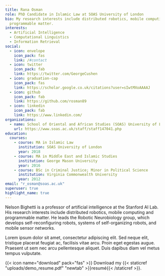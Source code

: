 ```yaml
---
title: Rana Osman
role: PhD Candidate in Islamic Law at SOAS University of London
bio: My research interests include distributed robotics, mobile computing and
  programmable matter.
interests:
  - Artificial Intelligence
  - Computational Linguistics
  - Information Retrieval
social:
  - icon: envelope
    icon_pack: fas
    link: /#contact
  - icon: twitter
    icon_pack: fab
    link: https://twitter.com/GeorgeCushen
  - icon: graduation-cap
    icon_pack: fas
    link: https://scholar.google.co.uk/citations?user=sIwtMXoAAAAJ
  - icon: github
    icon_pack: fab
    link: https://github.com/rosman89
  - icon: linkedin
    icon_pack: fab
    link: https://www.linkedin.com/
organizations:
  - name: School of Oriental and African Studies (SOAS) University of London
    url: https://www.soas.ac.uk/staff/staff147041.php
education:
  courses:
    - course: MA in Islamic Law
      institution: SOAS University of London
      year: 2018
    - course: MA in Middle East and Islamic Studies
      institution: George Mason University
      year: 2016
    - course: BSc in Criminal Justice; Minor in Political Science
      institution: Virginia Commonwealth University
      year: 2012
email: "r_osman@soas.ac.uk"
superuser: true
highlight_name: true
---
```


Nelson Bighetti is a professor of artificial intelligence at the Stanford AI Lab. His research interests include distributed robotics, mobile computing and programmable matter. He leads the Robotic Neurobiology group, which develops self-reconfiguring robots, systems of self-organizing robots, and mobile sensor networks.

Lorem ipsum dolor sit amet, consectetur adipiscing elit. Sed neque elit, tristique placerat feugiat ac, facilisis vitae arcu. Proin eget egestas augue. Praesent ut sem nec arcu pellentesque aliquet. Duis dapibus diam vel metus tempus vulputate.

{{< icon name="download" pack="fas" >}} Download my {{< staticref "uploads/demo_resume.pdf" "newtab" >}}resumé{{< /staticref >}}.
